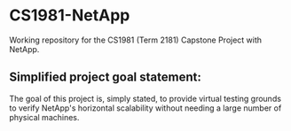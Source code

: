 # CS1981-NetApp
Working repository for the CS1981 (Term 2181) Capstone Project with NetApp.

## Simplified project goal statement:
The goal of this project is, simply stated, to provide virtual testing grounds to verify NetApp's horizontal scalability without needing a large number of physical machines.

